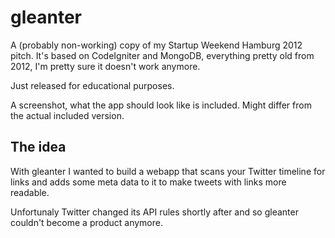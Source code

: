 gleanter
========

A (probably non-working) copy of my Startup Weekend Hamburg 2012 pitch.
It's based on CodeIgniter and MongoDB, everything pretty old from 2012,
I'm pretty sure it doesn't work anymore.

Just released for educational purposes.

A screenshot, what the app should look like is included. Might differ
from the actual included version.

The idea
--------
With gleanter I wanted to build a webapp that scans your Twitter timeline
for links and adds some meta data to it to make tweets with links more
readable.

Unfortunaly Twitter changed its API rules shortly after and so gleanter
couldn't become a product anymore.

